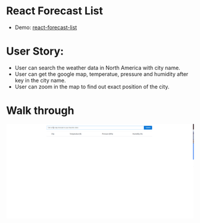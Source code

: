 # React Forecast List

-   Demo: [react-forecast-list](https://chongruei.github.io/react-forecast-list/)

# User Story:
 
-   User can search the weather data in North America with city name.
-   User can get the google map, temperatue, pressure and humidity after key in the city name.
-   User can zoom in the map to find out exact position of the city.

# Walk through

![GITHUB](https://raw.githubusercontent.com/chongruei/react-forecast-list/gh-pages/image/walkThrough.gif "git圖示")